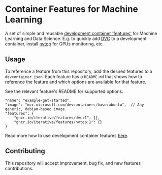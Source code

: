 # Container Features for Machine Learning

A set of simple and reusable 
[development container 'features'](https://github.com/devcontainers/features)
for Machine Learning and Data Science.
E.g. to quickly add [DVC](https://dvc.org) to a development container,
install [nvtop](https://github.com/Syllo/nvtop) for GPUs monitoring, etc.


## Usage

To reference a feature from this repository, add the desired features to a
`devcontainer.json`. Each feature has a `README.md` that shows how to reference
the feature and which options are available for that feature.

See the relevant feature's README for supported options.

```jsonc
"name": "example-get-started",
"image": "mcr.microsoft.com/devcontainers/base:ubuntu",  // Any generic, debian-based image.
"features": {
    "ghcr.io/iterative/features/dvc:1": {},
    "ghcr.io/iterative/features/nvtop:1": {}
}
```

Read more how to use development container features
[here](https://github.com/devcontainers/features).


## Contributing

This repository will accept improvement, bug fix, and new features
contributions.
